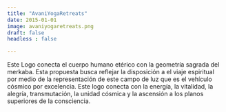 ```yaml
---
title: "AvaniYogaRetreats"
date: 2015-01-01
image: avaniyogaretreats.png
draft: false
headless : false

---
```

Este Logo conecta el cuerpo humano etérico con la geometría sagrada del merkaba. Esta propuesta busca reflejar la disposición a el viaje espiritual por medio de la representación de este campo de luz que es el vehículo cósmico por excelencia. Este logo conecta con la energía, la vitalidad, la alegría, transmutación, la unidad cósmica y la ascensión a los planos superiores de la consciencia.
